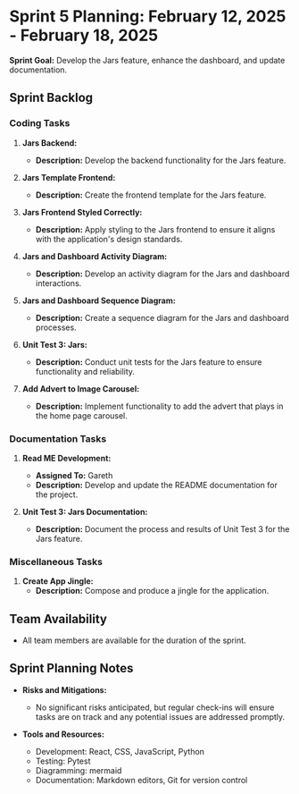 # Sprint 5 Planning: February 12, 2025 - February 18, 2025

**Sprint Goal:** Develop the Jars feature, enhance the dashboard, and update documentation.

## Sprint Backlog

### Coding Tasks

1. **Jars Backend:**
   - **Description:** Develop the backend functionality for the Jars feature.

2. **Jars Template Frontend:**
   - **Description:** Create the frontend template for the Jars feature.

3. **Jars Frontend Styled Correctly:**
   - **Description:** Apply styling to the Jars frontend to ensure it aligns with the application's design standards.

4. **Jars and Dashboard Activity Diagram:**
   - **Description:** Develop an activity diagram for the Jars and dashboard interactions.

5. **Jars and Dashboard Sequence Diagram:**
   - **Description:** Create a sequence diagram for the Jars and dashboard processes.

6. **Unit Test 3: Jars:**
   - **Description:** Conduct unit tests for the Jars feature to ensure functionality and reliability.

7. **Add Advert to Image Carousel:**
   - **Description:** Implement functionality to add the advert that plays in the home page carousel.

### Documentation Tasks

1. **Read ME Development:**
   - **Assigned To:** Gareth
   - **Description:** Develop and update the README documentation for the project.

2. **Unit Test 3: Jars Documentation:**
   - **Description:** Document the process and results of Unit Test 3 for the Jars feature.

### Miscellaneous Tasks

1. **Create App Jingle:**
   - **Description:** Compose and produce a jingle for the application.

## Team Availability

- All team members are available for the duration of the sprint.

## Sprint Planning Notes

- **Risks and Mitigations:**
  - No significant risks anticipated, but regular check-ins will ensure tasks are on track and any potential issues are addressed promptly.

- **Tools and Resources:**
  - Development: React, CSS, JavaScript, Python
  - Testing: Pytest
  - Diagramming: mermaid
  - Documentation: Markdown editors, Git for version control

